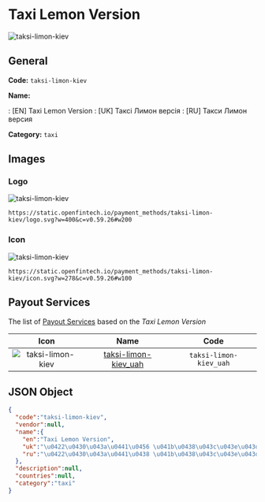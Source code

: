 
# Taxi Lemon Version 
![taksi-limon-kiev](https://static.openfintech.io/payment_methods/taksi-limon-kiev/logo.svg?w=400&c=v0.59.26#w200)  

## General 
**Code:** `taksi-limon-kiev` 
 
**Name:** 
 
:	[EN] Taxi Lemon Version 
:	[UK] Таксі Лимон версія 
:	[RU] Такси Лимон версия 
 
**Category:** `taxi` 
 

## Images 

### Logo 
![taksi-limon-kiev](https://static.openfintech.io/payment_methods/taksi-limon-kiev/logo.svg?w=400&c=v0.59.26#w200)  

```
https://static.openfintech.io/payment_methods/taksi-limon-kiev/logo.svg?w=400&c=v0.59.26#w200
```  

### Icon 
![taksi-limon-kiev](https://static.openfintech.io/payment_methods/taksi-limon-kiev/icon.svg?w=278&c=v0.59.26#w100)  

```
https://static.openfintech.io/payment_methods/taksi-limon-kiev/icon.svg?w=278&c=v0.59.26#w100
```  

## Payout Services 
 
The list of [Payout Services](/payout-services/) based on the _Taxi Lemon Version_ 

|Icon|Name|Code| 
|:---:|:---:|:---:| 
|![taksi-limon-kiev](https://static.openfintech.io/payout_methods/taksi-limon-kiev/icon.png?w=278&c=v0.59.26#w40) |[taksi-limon-kiev_uah](/payout-services/taksi-limon-kiev_uah/)|`taksi-limon-kiev_uah`| 
 

## JSON Object 

```json
{
  "code":"taksi-limon-kiev",
  "vendor":null,
  "name":{
    "en":"Taxi Lemon Version",
    "uk":"\u0422\u0430\u043a\u0441\u0456 \u041b\u0438\u043c\u043e\u043d \u0432\u0435\u0440\u0441\u0456\u044f",
    "ru":"\u0422\u0430\u043a\u0441\u0438 \u041b\u0438\u043c\u043e\u043d \u0432\u0435\u0440\u0441\u0438\u044f"
  },
  "description":null,
  "countries":null,
  "category":"taxi"
}
```  
